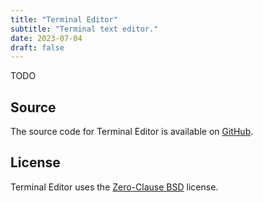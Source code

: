 ```yaml
---
title: "Terminal Editor"
subtitle: "Terminal text editor."
date: 2023-07-04
draft: false
---
```


TODO

## Source

The source code for Terminal Editor is available on [GitHub](https://github.com/kkestell/te).

## License

Terminal Editor uses the [Zero-Clause BSD](https://opensource.org/license/0bsd/) license.
